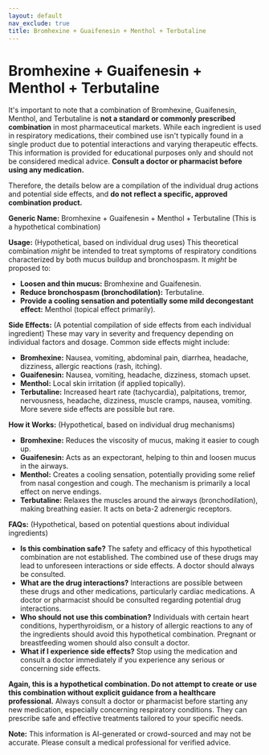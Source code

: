 ```yaml
---
layout: default
nav_exclude: true
title: Bromhexine + Guaifenesin + Menthol + Terbutaline
---
```


# Bromhexine + Guaifenesin + Menthol + Terbutaline

It's important to note that a combination of Bromhexine, Guaifenesin, Menthol, and Terbutaline is **not a standard or commonly prescribed combination** in most pharmaceutical markets.  While each ingredient is used in respiratory medications, their combined use isn't typically found in a single product due to potential interactions and varying therapeutic effects.  This information is provided for educational purposes only and should not be considered medical advice.  **Consult a doctor or pharmacist before using any medication.**

Therefore, the details below are a compilation of the individual drug actions and potential side effects, and **do not reflect a specific, approved combination product.**


**Generic Name:**  Bromhexine + Guaifenesin + Menthol + Terbutaline (This is a hypothetical combination)


**Usage:** (Hypothetical, based on individual drug uses)  This theoretical combination *might* be intended to treat symptoms of respiratory conditions characterized by both mucus buildup and bronchospasm.  It *might* be proposed to:

* **Loosen and thin mucus:** Bromhexine and Guaifenesin.
* **Reduce bronchospasm (bronchodilation):** Terbutaline.
* **Provide a cooling sensation and potentially some mild decongestant effect:** Menthol (topical effect primarily).


**Side Effects:** (A potential compilation of side effects from each individual ingredient)  These may vary in severity and frequency depending on individual factors and dosage.  Common side effects might include:

* **Bromhexine:** Nausea, vomiting, abdominal pain, diarrhea, headache, dizziness, allergic reactions (rash, itching).
* **Guaifenesin:** Nausea, vomiting, headache, dizziness, stomach upset.
* **Menthol:**  Local skin irritation (if applied topically).
* **Terbutaline:**  Increased heart rate (tachycardia), palpitations, tremor, nervousness, headache, dizziness, muscle cramps, nausea, vomiting.  More severe side effects are possible but rare.


**How it Works:** (Hypothetical, based on individual drug mechanisms)

* **Bromhexine:** Reduces the viscosity of mucus, making it easier to cough up.
* **Guaifenesin:** Acts as an expectorant, helping to thin and loosen mucus in the airways.
* **Menthol:**  Creates a cooling sensation, potentially providing some relief from nasal congestion and cough.  The mechanism is primarily a local effect on nerve endings.
* **Terbutaline:**  Relaxes the muscles around the airways (bronchodilation), making breathing easier.  It acts on beta-2 adrenergic receptors.


**FAQs:** (Hypothetical, based on potential questions about individual ingredients)

* **Is this combination safe?**  The safety and efficacy of this hypothetical combination are not established.  The combined use of these drugs may lead to unforeseen interactions or side effects.  A doctor should always be consulted.
* **What are the drug interactions?**  Interactions are possible between these drugs and other medications, particularly cardiac medications.  A doctor or pharmacist should be consulted regarding potential drug interactions.
* **Who should not use this combination?**  Individuals with certain heart conditions, hyperthyroidism, or a history of allergic reactions to any of the ingredients should avoid this hypothetical combination.  Pregnant or breastfeeding women should also consult a doctor.
* **What if I experience side effects?**  Stop using the medication and consult a doctor immediately if you experience any serious or concerning side effects.


**Again, this is a hypothetical combination.  Do not attempt to create or use this combination without explicit guidance from a healthcare professional.**  Always consult a doctor or pharmacist before starting any new medication, especially concerning respiratory conditions.  They can prescribe safe and effective treatments tailored to your specific needs.


**Note:** This information is AI-generated or crowd-sourced and may not be accurate. Please consult a medical professional for verified advice.